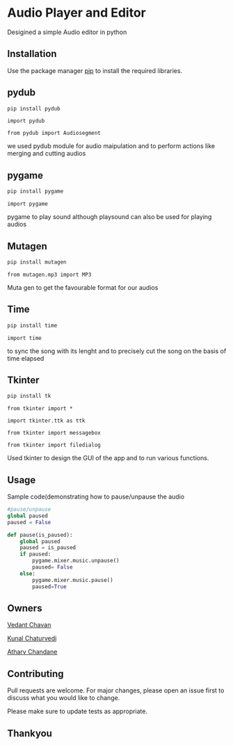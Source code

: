 # Audio Player and Editor

Desigined a simple Audio editor in python
## Installation

Use the package manager [pip](https://pip.pypa.io/en/stable/) to install the required libraries.




## pydub 
```bash
pip install pydub
```
```import pydub ```

```from pydub import Audiosegment```

we used pydub module for audio maipulation and to perform actions like merging and cutting audios

## pygame
```bash
pip install pygame
```
```import pygame```

pygame to play sound although playsound can also be used for playing audios 

## Mutagen
```bash
pip install mutagen
```
```from mutagen.mp3 import MP3```

Muta gen to get the favourable format for our audios 

## Time
```bash
pip install time
```
```import time```

to sync the song with its lenght and to precisely cut the song on the basis of time elapsed

## Tkinter
```bash
pip install tk
```
```from tkinter import *```

```import tkinter.ttk as ttk```

```from tkinter import messagebox```

```from tkinter import filedialog```


Used tkinter to design the GUI of the app and to run various functions.


## Usage
Sample code(demonstrating how to pause/unpause the audio
```python
#pause/unpause
global paused
paused = False   

def pause(is_paused):                          
    global paused
    paused = is_paused
    if paused:
        pygame.mixer.music.unpause()
        paused= False
    else:
        pygame.mixer.music.pause()
        paused=True

```
## Owners
[Vedant Chavan](https://github.com/VedantChavan03)

[Kunal Chaturvedi](https://github.com/KCmean)


[Atharv Chandane](https://github.com/Atharv-Chandane)




## Contributing
Pull requests are welcome. For major changes, please open an issue first to discuss what you would like to change.

Please make sure to update tests as appropriate.

Thankyou
-
